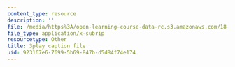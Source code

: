 ```yaml
---
content_type: resource
description: ''
file: /media/https%3A/open-learning-course-data-rc.s3.amazonaws.com/18-01sc-single-variable-calculus-fall-2010/923167e676995b69847bd5d84f74e174_1RLctDS2hUQ.vtt
file_type: application/x-subrip
resourcetype: Other
title: 3play caption file
uid: 923167e6-7699-5b69-847b-d5d84f74e174
---
```

